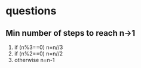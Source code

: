 # questions
## Min number of steps to reach n->1
1. if (n%3==0) n=n//3
2. if (n%2==0) n=n//2
3. otherwise n=n-1

